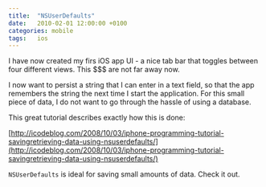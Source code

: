 ```yaml
---
title:	"NSUserDefaults"
date:	2010-02-01 12:00:00 +0100
categories: mobile
tags: 	ios
---
```



I have now created my firs iOS app UI - a nice tab bar that toggles between four
different views. This $$$ are not far away now.

I now want to persist a string that I can enter in a text field, so that the app
remembers the string the next time I start the application. For this small piece
of data, I do not want to go through the hassle of using a database.

This great tutorial describes exactly how this is done:

[http://icodeblog.com/2008/10/03/iphone-programming-tutorial-savingretrieving-data-using-nsuserdefaults/](http://icodeblog.com/2008/10/03/iphone-programming-tutorial-savingretrieving-data-using-nsuserdefaults/)

`NSUserDefaults` is ideal for saving small amounts of data. Check it out.